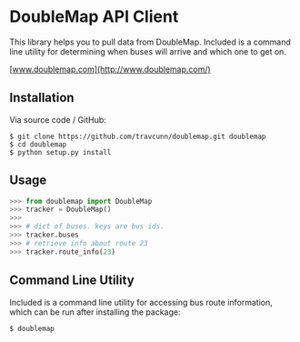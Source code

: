 DoubleMap API Client
====================


This library helps you to pull data from DoubleMap.
Included is a command line utility for determining when buses will arrive and which one to get on.


[www.doublemap.com](http://www.doublemap.com/)


Installation
------------

Via source code / GitHub:

    $ git clone https://github.com/travcunn/doublemap.git doublemap
    $ cd doublemap
    $ python setup.py install


Usage
-----
```python
>>> from doublemap import DoubleMap
>>> tracker = DoubleMap()
>>>
>>> # dict of buses. keys are bus ids.
>>> tracker.buses
>>> # retrieve info about route 23
>>> tracker.route_info(23)
```


Command Line Utility
--------------------
Included is a command line utility for accessing bus route information, which can be run after installing the package:

    $ doublemap
